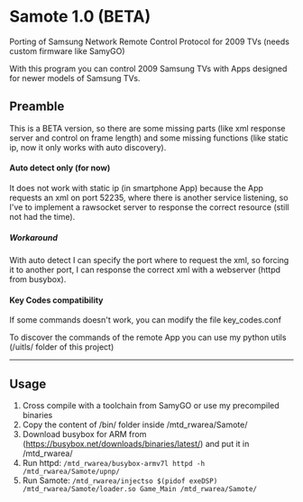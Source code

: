 # Samote 1.0 (BETA)
Porting of Samsung Network Remote Control Protocol for 2009 TVs (needs custom firmware like SamyGO)

With this program you can control 2009 Samsung TVs with Apps designed for newer models of Samsung TVs.

## Preamble

This is a BETA version, so there are some missing parts (like xml response server and control on frame length) and some missing functions (like static ip, now it only works with auto discovery).

#### Auto detect only (for now)
It does not work with static ip (in smartphone App) because the App requests an xml on port 52235, where there is another service listening, so I've to implement a rawsocket server to response the correct resource (still not had the time).

##### Workaround
With auto detect I can specify the port where to request the xml, so forcing it to another port, I can response the correct xml with a webserver (httpd from busybox).

#### Key Codes compatibility
If some commands doesn't work, you can modify the file key_codes.conf

To discover the commands of the remote App you can use my python utils (/uitls/ folder of this project)

---

## Usage 

1. Cross compile with a toolchain from SamyGO or use my precompiled binaries
2. Copy the content of /bin/ folder inside /mtd_rwarea/Samote/
3. Download busybox for ARM from (https://busybox.net/downloads/binaries/latest/) and put it in /mtd_rwarea/
4. Run httpd: `/mtd_rwarea/busybox-armv7l httpd -h /mtd_rwarea/Samote/upnp/`
5. Run Samote: `/mtd_rwarea/injectso $(pidof exeDSP) /mtd_rwarea/Samote/loader.so Game_Main /mtd_rwarea/Samote/`

